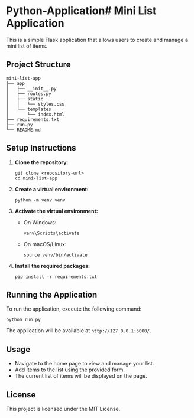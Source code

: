# Python-Application# Mini List Application

This is a simple Flask application that allows users to create and manage a mini list of items.

## Project Structure

```
mini-list-app
├── app
│   ├── __init__.py
│   ├── routes.py
│   ├── static
│   │   └── styles.css
│   └── templates
│       └── index.html
├── requirements.txt
├── run.py
└── README.md
```

## Setup Instructions

1. **Clone the repository:**
   ```
   git clone <repository-url>
   cd mini-list-app
   ```

2. **Create a virtual environment:**
   ```
   python -m venv venv
   ```

3. **Activate the virtual environment:**
   - On Windows:
     ```
     venv\Scripts\activate
     ```
   - On macOS/Linux:
     ```
     source venv/bin/activate
     ```

4. **Install the required packages:**
   ```
   pip install -r requirements.txt
   ```

## Running the Application

To run the application, execute the following command:

```
python run.py
```

The application will be available at `http://127.0.0.1:5000/`.

## Usage

- Navigate to the home page to view and manage your list.
- Add items to the list using the provided form.
- The current list of items will be displayed on the page.

## License

This project is licensed under the MIT License.